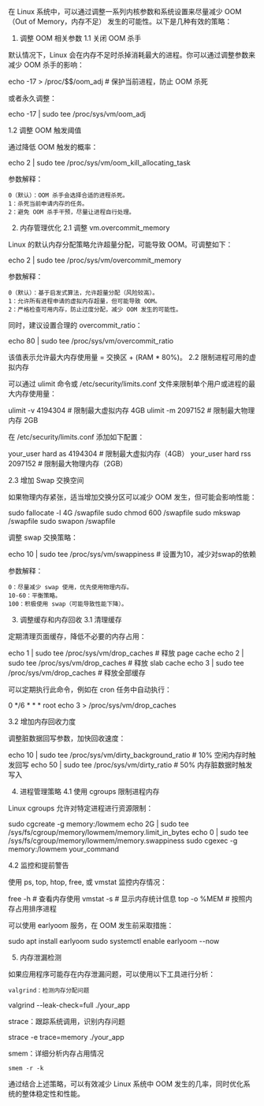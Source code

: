 在 Linux 系统中，可以通过调整一系列内核参数和系统设置来尽量减少 OOM（Out of Memory，内存不足） 发生的可能性。以下是几种有效的策略：
1. 调整 OOM 相关参数
1.1 关闭 OOM 杀手

默认情况下，Linux 会在内存不足时杀掉消耗最大的进程。你可以通过调整参数来减少 OOM 杀手的影响：

echo -17 > /proc/$$/oom_adj   # 保护当前进程，防止 OOM 杀死

或者永久调整：

echo -17 | sudo tee /proc/sys/vm/oom_adj

1.2 调整 OOM 触发阈值

通过降低 OOM 触发的概率：

echo 2 | sudo tee /proc/sys/vm/oom_kill_allocating_task

参数解释：

    0（默认）：OOM 杀手会选择合适的进程杀死。
    1：杀死当前申请内存的任务。
    2：避免 OOM 杀手干预，尽量让进程自行处理。

2. 内存管理优化
2.1 调整 vm.overcommit_memory

Linux 的默认内存分配策略允许超量分配，可能导致 OOM。可调整如下：

echo 2 | sudo tee /proc/sys/vm/overcommit_memory

参数解释：

    0（默认）：基于启发式算法，允许超量分配（风险较高）。
    1：允许所有进程申请的虚拟内存超量，但可能导致 OOM。
    2：严格检查可用内存，防止过度分配，减少 OOM 发生的可能性。

同时，建议设置合理的 overcommit_ratio：

echo 80 | sudo tee /proc/sys/vm/overcommit_ratio

该值表示允许最大内存使用量 = 交换区 + (RAM * 80%)。
2.2 限制进程可用的虚拟内存

可以通过 ulimit 命令或 /etc/security/limits.conf 文件来限制单个用户或进程的最大内存使用量：

ulimit -v 4194304  # 限制最大虚拟内存 4GB
ulimit -m 2097152  # 限制最大物理内存 2GB

在 /etc/security/limits.conf 添加如下配置：

your_user   hard    as    4194304  # 限制最大虚拟内存（4GB）
your_user   hard    rss   2097152  # 限制最大物理内存（2GB）

2.3 增加 Swap 交换空间

如果物理内存紧张，适当增加交换分区可以减少 OOM 发生，但可能会影响性能：

sudo fallocate -l 4G /swapfile
sudo chmod 600 /swapfile
sudo mkswap /swapfile
sudo swapon /swapfile

调整 swap 交换策略：

echo 10 | sudo tee /proc/sys/vm/swappiness  # 设置为10，减少对swap的依赖

参数解释：

    0：尽量减少 swap 使用，优先使用物理内存。
    10-60：平衡策略。
    100：积极使用 swap（可能导致性能下降）。

3. 调整缓存和内存回收
3.1 清理缓存

定期清理页面缓存，降低不必要的内存占用：

echo 1 | sudo tee /proc/sys/vm/drop_caches  # 释放 page cache
echo 2 | sudo tee /proc/sys/vm/drop_caches  # 释放 slab cache
echo 3 | sudo tee /proc/sys/vm/drop_caches  # 释放全部缓存

可以定期执行此命令，例如在 cron 任务中自动执行：

0 */6 * * * root echo 3 > /proc/sys/vm/drop_caches

3.2 增加内存回收力度

调整脏数据回写参数，加快回收速度：

echo 10 | sudo tee /proc/sys/vm/dirty_background_ratio  # 10% 空闲内存时触发回写
echo 50 | sudo tee /proc/sys/vm/dirty_ratio             # 50% 内存脏数据时触发写入

4. 进程管理策略
4.1 使用 cgroups 限制进程内存

Linux cgroups 允许对特定进程进行资源限制：

sudo cgcreate -g memory:/lowmem
echo 2G | sudo tee /sys/fs/cgroup/memory/lowmem/memory.limit_in_bytes
echo 0 | sudo tee /sys/fs/cgroup/memory/lowmem/memory.swappiness
sudo cgexec -g memory:/lowmem your_command

4.2 监控和提前警告

使用 ps, top, htop, free, 或 vmstat 监控内存情况：

free -h              # 查看内存使用
vmstat -s            # 显示内存统计信息
top -o %MEM          # 按照内存占用排序进程

可以使用 earlyoom 服务，在 OOM 发生前采取措施：

sudo apt install earlyoom
sudo systemctl enable earlyoom --now

5. 内存泄漏检测

如果应用程序可能存在内存泄漏问题，可以使用以下工具进行分析：

    valgrind：检测内存分配问题

valgrind --leak-check=full ./your_app

strace：跟踪系统调用，识别内存问题

strace -e trace=memory ./your_app

smem：详细分析内存占用情况

    smem -r -k

通过结合上述策略，可以有效减少 Linux 系统中 OOM 发生的几率，同时优化系统的整体稳定性和性能。